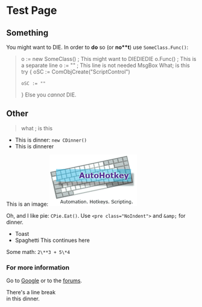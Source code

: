 # Test Page

## Something
You might want to DIE. In order to **do** so (or **no\*\*t**) use `SomeClass.Func()`:
> o := new SomeClass() ; This might want to DIEDIEDIE
> o.Func()
> ; This is a separate line
> o := "" ; This line is not needed
> MsgBox What; is this
> try
> {
>     oSC := ComObjCreate("ScriptControl")
>     
>     oSC := ""
> }
Else you *cannot* DIE.

## Other

> what ; is this

* This is dinner: `new CDinner()`
* This is dinnerer

This is an image: ![](ahklogo.png)

Oh, and I like pie: `CPie.Eat()`. Use `<pre class="NoIndent">` and `&amp;` for dinner.
* Toast
* Spaghetti
This continues here

Some math: `2\**3 + 5\*4`

### For more information

Go to [Google](http://www.google.com/search?q=AutoHotkey&encoding=UTF-8) or
to the [forums](http://www.autohotkey.com/forum/).

There's a line break  
in this dinner.
